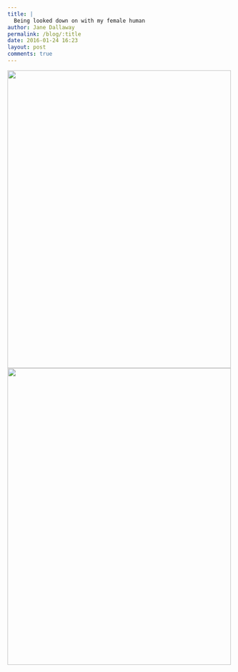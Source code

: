 ```yaml
---
title: |
  Being looked down on with my female human
author: Jane Dallaway
permalink: /blog/:title
date: 2016-01-24 16:23
layout: post
comments: true
---
```


<div><a href="//static.skitters.dallaway.com/tp_IMG_5943.JPG"><img src="//static.skitters.dallaway.com/tp_thumb_IMG_5943.JPG" width="500" height="667"/></a></div><div><a href="//static.skitters.dallaway.com/CNtp_FullSizeRender.jpg"><img src="//static.skitters.dallaway.com/CNtp_thumb_FullSizeRender.jpg" width="500" height="665"/></a></div>



  


  

      
